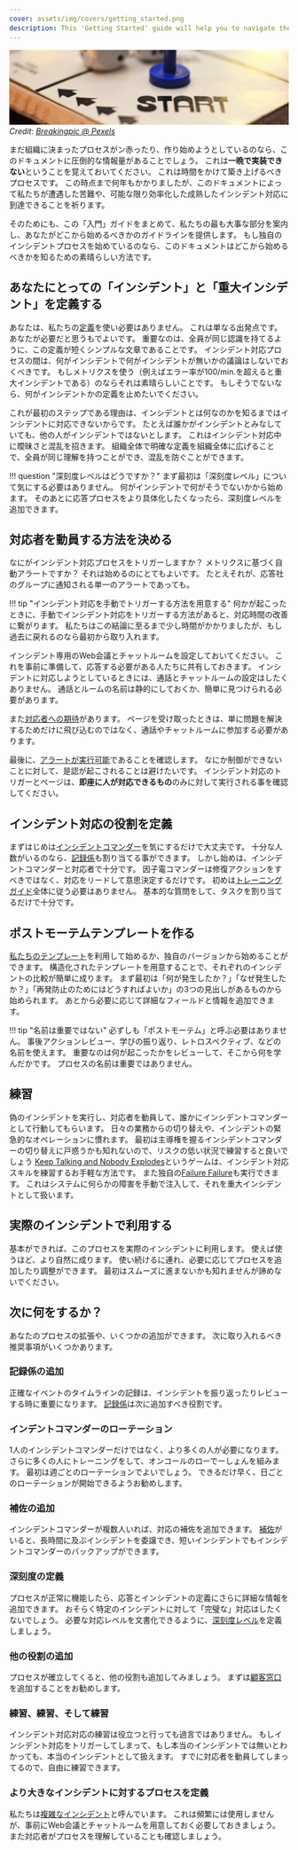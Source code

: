 ```yaml
---
cover: assets/img/covers/getting_started.png
description: This 'Getting Started' guide will help you to navigate the most important parts of our process, and provide some guidelines about which bits we think you should start with. If you're just starting out with your own incident response process, this is a great way to know what order we think you should do things in.
---
```


![Getting Started](../assets/img/headers/getting_started.jpg)
*Credit: [Breakingpic @ Pexels](https://www.pexels.com/photo/young-game-match-kids-2923/)*

まだ組織に決まったプロセスがン赤ったり、作り始めようとしているのなら、このドキュメントに圧倒的な情報量があることでしょう。
これは**一晩で実装できない**ということを覚えておいてください。
これは時間をかけて築き上げるべきプロセスです。
この時点まで何年もかかりましたが、このドキュメントによって私たちが遭遇した苦難や、可能な限り効率化した成熟したインシデント対応に到達できることを祈ります。

そのためにも、この「入門」ガイドをまとめて、私たちの最も大事な部分を案内し、あなたがどこから始めるべきかのガイドラインを提供します。
もし独自のインシデントプロセスを始めているのなら、このドキュメントはどこから始めるべきかを知るための素晴らしい方法です。

## あなたにとっての「インシデント」と「重大インシデント」を定義する

あなたは、私たちの[定義](/before/severity_levels.md)を使い必要はありません。
これは単なる出発点です。
あなたが必要だと思うもでよいです。
重要なのは、全員が同じ認識を持てるように、この定義が短くシンプルな文章であることです。
インシデント対応プロセスの間は、何がインシデントで何がインシデントが無いかの議論はしないでおくべきです。
もしメトリクスを使う（例えばエラー率が100/min.を超えると重大インシデントである）のならそれは素晴らしいことです。
もしそうでないなら、何がインシデントかの定義を止めたいでください。

これが最初のステップである理由は、インシデントとは何なのかを知るまではインシデントに対応できないからです。
たとえば誰かがインシデントとみなしていても、他の人がインシデントではないとします。
これはインシデント対応中に曖昧さと混乱を招きます。
組織全体で明確な定義を組織全体に広げることで、全員が同じ理解を持つことができ、混乱を防ぐことができます。

!!! question "深刻度レベルはどうですか？"
    まず最初は「深刻度レベル」について気にする必要はありません。
    何がインシデントで何がそうでないかから始めます。
    そのあとに応答プロセスをより具体化したくなったら、深刻度レベルを追加できます。

## 対応者を動員する方法を決める

なにがインシデント対応プロセスをトリガーしますか？
メトリクスに基づく自動アラートですか？
それは始めるのにとてもよいです。
たとえそれが、応答社のグループに通知される単一のアラートであっても。

!!! tip "インシデント対応を手動でトリガーする方法を用意する"
    何かが起こったときに、手動でインシデント対応をトリガーする方法があると、対応時間の改善に繋がります。
    私たちはこの結論に至るまで少し時間がかかりましたが、もし過去に戻れるのなら最初から取り入れます。

インシデント専用のWeb会議とチャットルームを設定しておいてください。
これを事前に準備して、応答する必要がある人たちに共有しておきます。
インシデントに対応しようとしているときには、通話とチャットルームの設定はしたくありません。
通話とルームの名前は静的にしておくか、簡単に見つけられる必要があります。

また[対応者への期待](/oncall/being_oncall.md)があります。
ページを受け取ったときは、単に問題を解決するためだけに飛び込むのではなく、通話やチャットルームに参加する必要があります。

最後に、[アラートが実行可能](/oncall/alerting_principles.md)であることを確認します。
なにか制御ができないことに対して、是認が起こされることは避けたいです。
インシデント対応のトリガーとページは、**即座に人が対応できるもの**のみに対して実行される事を確認してください。

## インシデント対応の役割を定義

まずはじめは[インシデントコマンダー](/before/different_roles#incident-commander-ic)を気にするだけで大丈夫です。
十分な人数がいるのなら、[記録係](/before/different_roles#scribe)も割り当てる事ができます。
しかし始めは、インシデントコマンダーと対応者で十分です。
因子電コマンダーは修復アクションをすべきではなく、対応をリードして意思決定するだけです。
初めは[トレーニングガイド](/training/incident_commander.md)全体に従う必要はありません。
基本的な質問をして、タスクを割り当てるだけで十分です。

## ポストモーテムテンプレートを作る

[私たちのテンプレート](/after/post_mortem_template.md)を利用して始めるか、独自のバージョンから始めることができます。
構造化されたテンプレートを用意することで、それぞれのインシデントの比較が簡単に成ります。
まず最初は「何が発生したか？」「なぜ発生したか？」「再発防止のためにはどうすればよいか」の3つの見出しがあるものから始められます。
あとから必要に応じて詳細なフィールドと情報を追加できます。

!!! tip "名前は重要ではない"
    必ずしも「ポストモーテム」と呼ぶ必要はありません。
    事後アクションレビュー、学びの振り返り、レトロスペクティブ、などの名前を使えます。
    重要なのは何が起こったかをレビューして、そこから何を学んだかです。
    プロセスの名前は重要ではありません。

## 練習

偽のインシデントを実行し、対応者を動員して、誰かにインシデントコマンダーとして行動してもらいます。
日々の業務からの切り替えや、インシデントの緊急的なオペレーションに慣れます。
最初は主導権を握るインシデントコマンダーの切り替えに戸惑うかも知れないので、リスクの低い状況で練習すると良いでしょう
[Keep Talking and Nobody Explodes](http://www.keeptalkinggame.com/)というゲームは、インシデント対応スキルを練習するお手軽な方法です。
また独自の[Failure Failure](https://www.pagerduty.com/blog/failure-fridays-four-years/)も実行できます。
これはシステムに何らかの障害を手動で注入して、それを重大インシデントとして扱います。


## 実際のインシデントで利用する

基本ができれば、このプロセスを実際のインシデントに利用します。
使えば使うほど、より自然に成ります。
使い続けるに連れ、必要に応じてプロセスを追加したり調整ができます。
最初はスムーズに進まないかも知れませんが諦めないでください。

## 次に何をするか？

あなたのプロセスの拡張や、いくつかの追加ができます。
次に取り入れるべき推奨事項がいくつかあります。

### 記録係の追加

正確なイベントのタイムラインの記録は、インシデントを振り返ったりレビューする時に重要になります。
[記録係](/before/different_roles#scribe)は次に追加すべき役割です。

### インデントコマンダーのローテーション

1人のインシデントコマンダーだけではなく、より多くの人が必要になります。
さらに多くの人にトレーニングをして、オンコールのローでーしょんを組みます。
最初は週ごとのローテーションでよいでしょう。
できるだけ早く、日ごとのローテーションが開始できるようお勧めします。

### 補佐の追加

インシデントコマンダーが複数人いれば、対応の補佐を追加できます。
[補佐](/before/different_roles#deputy)がいると、長時間に及ぶインシデントを委譲でき、短いインシデントでもインシデントコマンダーのバックアップができます。

### 深刻度の定義

プロセスが正常に機能したら、応答とインシデントの定義にさらに詳細な情報を追加できます。
おそらく特定のインシデントに対して「完璧な」対応はしたくないでしょう。
必要な対応レベルを文書化できるように、[深刻度レベル](/before/severity_levels.md)を定義しましょう。

### 他の役割の追加

プロセスが確立してくると、他の役割も追加してみましょう。
まずは[顧客窓口](/before/different_roles#customer-liaison)を追加することをお勧めします。

### 練習、練習、そして練習

インシデント対応対応の練習は役立つと行っても過言ではありません。
もしインシデント対応をトリガーしてしまって、もし本当のインシデントでは無いとわかっても、本当のインシデントとして扱えます。
すでに対応者を動員してしまってるので、自由に練習できます。

### より大きなインシデントに対するプロセスを定義

私たちは[複雑なインシデント](/before/complex_incidents.md)と呼んでいます。
これは頻繁には使用しませんが、事前にWeb会議とチャットルームを用意しておく必要しておきましょう。
また対応者がプロセスを理解していることも確認しましょう。
